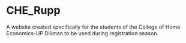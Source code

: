 # CHE_Rupp
A website created specifically for the students of the College of Home Economics-UP Diliman to be used during registration season.
